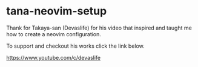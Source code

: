 # tana-neovim-setup
Thank for Takaya-san (Devaslife) for his video that inspired and taught me how to create a neovim configuration.

To support and checkout his works click the link below.

https://www.youtube.com/c/devaslife

